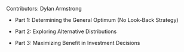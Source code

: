 Contributors: Dylan Armstrong

- Part 1: Determining the General Optimum (No Look-Back Strategy)

- Part 2: Exploring Alternative Distributions

- Part 3: Maximizing Benefit in Investment Decisions